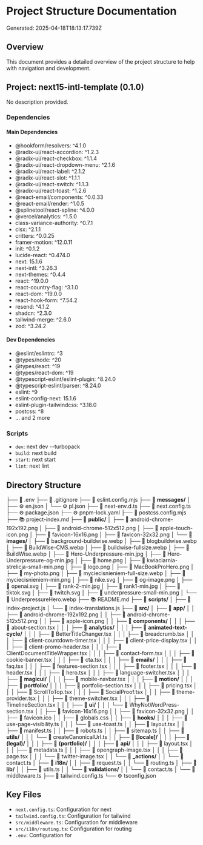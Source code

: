 # Project Structure Documentation
Generated: 2025-04-18T18:13:17.739Z

## Overview
This document provides a detailed overview of the project structure to help with navigation and development.

## Project: next15-intl-template (0.1.0)
No description provided.

### Dependencies
#### Main Dependencies
- @hookform/resolvers: ^4.1.0
- @radix-ui/react-accordion: ^1.2.3
- @radix-ui/react-checkbox: ^1.1.4
- @radix-ui/react-dropdown-menu: ^2.1.6
- @radix-ui/react-label: ^2.1.2
- @radix-ui/react-slot: ^1.1.1
- @radix-ui/react-switch: ^1.1.3
- @radix-ui/react-toast: ^1.2.6
- @react-email/components: ^0.0.33
- @react-email/render: ^1.0.5
- @splinetool/react-spline: ^4.0.0
- @vercel/analytics: ^1.5.0
- class-variance-authority: ^0.7.1
- clsx: ^2.1.1
- critters: ^0.0.25
- framer-motion: ^12.0.11
- init: ^0.1.2
- lucide-react: ^0.474.0
- next: 15.1.6
- next-intl: ^3.26.3
- next-themes: ^0.4.4
- react: ^19.0.0
- react-country-flag: ^3.1.0
- react-dom: ^19.0.0
- react-hook-form: ^7.54.2
- resend: ^4.1.2
- shadcn: ^2.3.0
- tailwind-merge: ^2.6.0
- zod: ^3.24.2

#### Dev Dependencies
- @eslint/eslintrc: ^3
- @types/node: ^20
- @types/react: ^19
- @types/react-dom: ^19
- @typescript-eslint/eslint-plugin: ^8.24.0
- @typescript-eslint/parser: ^8.24.0
- eslint: ^9
- eslint-config-next: 15.1.6
- eslint-plugin-tailwindcss: ^3.18.0
- postcss: ^8
- ... and 2 more

### Scripts
- `dev`: next dev --turbopack
- `build`: next build
- `start`: next start
- `lint`: next lint

## Directory Structure
├── 📄 .env
├── 📄 .gitignore
├── 📄 eslint.config.mjs
├── 📁 **messages/**
│   ├── ⚙️ en.json
│   └── ⚙️ pl.json
├── 📝 next-env.d.ts
├── 📝 next.config.ts
├── ⚙️ package.json
├── ⚙️ pnpm-lock.yaml
├── 📄 postcss.config.mjs
├── 📚 project-index.md
├── 📁 **public/**
│   ├── 📄 android-chrome-192x192.png
│   ├── 📄 android-chrome-512x512.png
│   ├── 📄 apple-touch-icon.png
│   ├── 📄 favicon-16x16.png
│   ├── 📄 favicon-32x32.png
│   └── 📁 **images/**
│       ├── 📄 background-buildwise.webp
│       ├── 📄 blogbuildwise.webp
│       ├── 📄 BuildWise-CMS.webp
│       ├── 📄 buildwise-fullsize.webp
│       ├── 📄 BuildWise.webp
│       ├── 📄 Hero-Underpressure-min.jpg
│       ├── 📄 Hero-Underpressure-og-min.jpg
│       ├── 📄 home.png
│       ├── 📄 kwiaciarnia-strelicja-small-min.png
│       ├── 📄 logo.png
│       ├── 📄 MacBookProHero.png
│       ├── 📄 my-photo.png
│       ├── 📄 myciecisnieniem-full-size.webp
│       ├── 📄 myciecisnieniem-min.png
│       ├── 📄 nike.svg
│       ├── 📄 og-image.png
│       ├── 📄 openai.svg
│       ├── 📄 rank-2-min.jpg
│       ├── 📄 rank1-min.jpg
│       ├── 📄 tiktok.svg
│       ├── 📄 twitch.svg
│       ├── 📄 underpressure-small-min.png
│       └── 📄 UnderpressureHero.webp
├── 📚 README.md
├── 📁 **scripts/**
│   ├── 📝 index-project.js
│   └── 📝 index-translations.js
├── 📁 **src/**
│   ├── 📁 **app/**
│   │   ├── 📄 android-chrome-192x192.png
│   │   ├── 📄 android-chrome-512x512.png
│   │   ├── 📄 apple-icon.png
│   │   ├── 📁 **components/**
│   │   │   ├── 📝 about-section.tsx
│   │   │   ├── 📁 **analytics/**
│   │   │   ├── 📁 **animated-text-cycle/**
│   │   │   ├── 📝 BetterTitleChanger.tsx
│   │   │   ├── 📝 breadcrumb.tsx
│   │   │   ├── 📝 client-countdown-timer.tsx
│   │   │   ├── 📝 client-price-display.tsx
│   │   │   ├── 📝 client-promo-header.tsx
│   │   │   ├── 📝 ClientDocumentTitleWrapper.tsx
│   │   │   ├── 📝 contact-form.tsx
│   │   │   ├── 📝 cookie-banner.tsx
│   │   │   ├── 📝 cta.tsx
│   │   │   ├── 📁 **emails/**
│   │   │   ├── 📝 faq.tsx
│   │   │   ├── 📝 features-section.tsx
│   │   │   ├── 📝 footer.tsx
│   │   │   ├── 📝 header.tsx
│   │   │   ├── 📝 hero.tsx
│   │   │   ├── 📝 language-switcher.tsx
│   │   │   ├── 📁 **magicui/**
│   │   │   ├── 📝 mobile-navbar.tsx
│   │   │   ├── 📁 **motion/**
│   │   │   ├── 📁 **portfolio/**
│   │   │   ├── 📝 portfolio-section.tsx
│   │   │   ├── 📝 pricing.tsx
│   │   │   ├── 📝 ScrollToTop.tsx
│   │   │   ├── 📝 SocialProof.tsx
│   │   │   ├── 📝 theme-provider.tsx
│   │   │   ├── 📝 theme-switcher.tsx
│   │   │   ├── 📝 TimelineSection.tsx
│   │   │   ├── 📁 **ui/**
│   │   │   └── 📝 WhyNotWordPress-section.tsx
│   │   ├── 📄 favicon-16x16.png
│   │   ├── 📄 favicon-32x32.png
│   │   ├── 📄 favicon.ico
│   │   ├── 🎨 globals.css
│   │   ├── 📁 **hooks/**
│   │   │   ├── 📝 use-page-visibility.ts
│   │   │   └── 📝 use-toast.ts
│   │   ├── 📝 layout.tsx
│   │   ├── 📝 manifest.ts
│   │   ├── 📝 robots.ts
│   │   ├── 📝 sitemap.ts
│   │   ├── 📁 **utils/**
│   │   │   └── 📝 createCanonicalUrl.ts
│   │   ├── 📁 **[locale]/**
│   │   │   ├── 📁 **(legal)/**
│   │   │   ├── 📁 **(portfolio)/**
│   │   │   ├── 📁 **api/**
│   │   │   ├── 📝 layout.tsx
│   │   │   ├── 📝 metadata.ts
│   │   │   ├── 📝 opengraph-image.tsx
│   │   │   ├── 📝 page.tsx
│   │   │   └── 📝 twitter-image.tsx
│   │   └── 📁 **_actions/**
│   │       └── 📝 contact.ts
│   ├── 📁 **i18n/**
│   │   ├── 📝 request.ts
│   │   └── 📝 routing.ts
│   ├── 📁 **lib/**
│   │   ├── 📝 utils.ts
│   │   └── 📁 **validations/**
│   │       └── 📝 contact.ts
│   └── 📝 middleware.ts
├── 📝 tailwind.config.ts
└── ⚙️ tsconfig.json

## Key Files
- `next.config.ts`: Configuration for next
- `tailwind.config.ts`: Configuration for tailwind
- `src/middleware.ts`: Configuration for middleware
- `src/i18n/routing.ts`: Configuration for routing
- `.env`: Configuration for 
